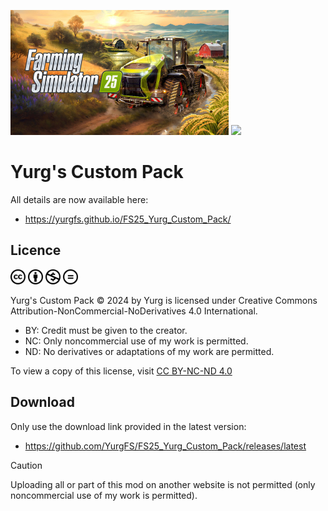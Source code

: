 <img src="docs/fs/fs25.jpg" height="200"/> <img src="docs/modScreen.png" height="200"/>

# Yurg's Custom Pack

All details are now available here:
- https://yurgfs.github.io/FS25_Yurg_Custom_Pack/


## Licence

<picture>
  <source media="(prefers-color-scheme: dark)" srcset="docs/cc/cc-logo-white.svg">
  <source media="(prefers-color-scheme: light)" srcset="docs/cc/cc-logo-black.svg">
  <img alt="Creative Commons" src="docs/cc/cc-logo.svg" width="24">
</picture>
<picture>
  <source media="(prefers-color-scheme: dark)" srcset="docs/cc/cc-by-white.svg">
  <source media="(prefers-color-scheme: light)" srcset="docs/cc/cc-by-black.svg">
  <img alt="Creative Commons" src="docs/cc/cc-by.svg" width="24">
</picture>
<picture>
  <source media="(prefers-color-scheme: dark)" srcset="docs/cc/cc-nc-white.svg">
  <source media="(prefers-color-scheme: light)" srcset="docs/cc/cc-nc-black.svg">
  <img alt="Creative Commons" src="docs/cc/cc-nc.svg" width="24">
</picture>
<picture>
  <source media="(prefers-color-scheme: dark)" srcset="docs/cc/cc-nd-white.svg">
  <source media="(prefers-color-scheme: light)" srcset="docs/cc/cc-nd-black.svg">
  <img alt="Creative Commons" src="docs/cc/cc-nd.svg" width="24">
</picture>

Yurg's Custom Pack © 2024 by Yurg is licensed under Creative Commons Attribution-NonCommercial-NoDerivatives 4.0 International.
- BY: Credit must be given to the creator.
- NC: Only noncommercial use of my work is permitted.
- ND: No derivatives or adaptations of my work are permitted.

To view a copy of this license, visit [CC BY-NC-ND 4.0](https://creativecommons.org/licenses/by-nc-nd/4.0/)


## Download

Only use the download link provided in the latest version:
- https://github.com/YurgFS/FS25_Yurg_Custom_Pack/releases/latest

> [!CAUTION]
> Uploading all or part of this mod on another website is not permitted (only noncommercial use of my work is permitted).
